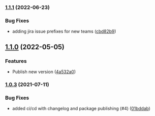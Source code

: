 ### [1.1.1](https://github.com/tfso/eslint-config-tfso/compare/v1.1.0...v1.1.1) (2022-06-23)


### Bug Fixes

* adding jira issue prefixes for new teams ([cbd82b9](https://github.com/tfso/eslint-config-tfso/commit/cbd82b99188b1bcd7774e7b49a33dd5b8c3e9404))

## [1.1.0](https://github.com/tfso/eslint-config-tfso/compare/v1.0.3...v1.1.0) (2022-05-05)


### Features

* Publish new version ([4a532a0](https://github.com/tfso/eslint-config-tfso/commit/4a532a09e13996811e2efe95ef389653336138bb))

### [1.0.3](https://github.com/tfso/eslint-config-tfso/compare/01bddab96320b80d6a5b8096b03c89bc4818deaf...v1.0.3) (2021-07-11)


### Bug Fixes

* added ci/cd with changelog and package publishing (#4) ([01bddab](https://github.com/tfso/eslint-config-tfso/commit/01bddab96320b80d6a5b8096b03c89bc4818deaf))

